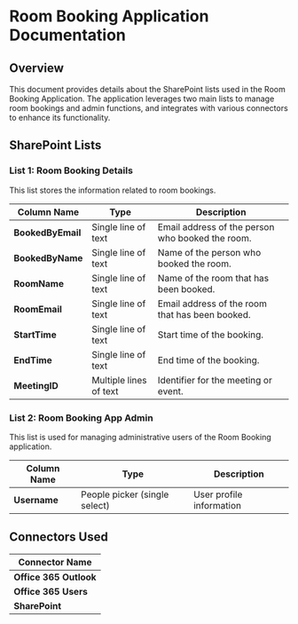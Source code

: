 # Room Booking Application Documentation

## Overview

This document provides details about the SharePoint lists used in the Room Booking Application. The application leverages two main lists to manage room bookings and admin functions, and integrates with various connectors to enhance its functionality.

## SharePoint Lists

### List 1: Room Booking Details

This list stores the information related to room bookings.

| **Column Name**   | **Type**               | **Description**                                  |
| ----------------- | ---------------------- | ------------------------------------------------ |
| **BookedByEmail** | Single line of text    | Email address of the person who booked the room. |
| **BookedByName**  | Single line of text    | Name of the person who booked the room.          |
| **RoomName**      | Single line of text    | Name of the room that has been booked.           |
| **RoomEmail**     | Single line of text    | Email address of the room that has been booked.  |
| **StartTime**     | Single line of text    | Start time of the booking.                       |
| **EndTime**       | Single line of text    | End time of the booking.                         |
| **MeetingID**     | Multiple lines of text | Identifier for the meeting or event.             |

### List 2: Room Booking App Admin

This list is used for managing administrative users of the Room Booking application.

| **Column Name** | **Type**                      | **Description**          |
| --------------- | ----------------------------- | ------------------------ |
| **Username**    | People picker (single select) | User profile information |

## Connectors Used

| **Connector Name**     |
| ---------------------- |
| **Office 365 Outlook** |
| **Office 365 Users**   |
| **SharePoint**         |
